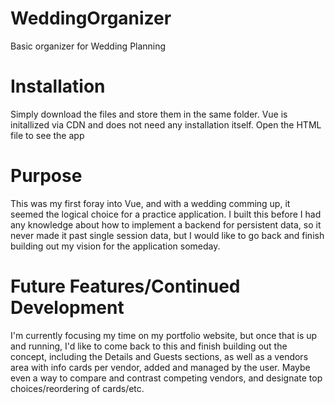 # WeddingOrganizer
Basic organizer for Wedding Planning

# Installation
Simply download the files and store them in the same folder. 
Vue is initallized via CDN and does not need any installation itself.
Open the HTML file to see the app

# Purpose
This was my first foray into Vue, and with a wedding comming up, it seemed the logical choice for a practice application.
I built this before I had any knowledge about how to implement a backend for persistent data, so it never made it past single session data, but I would like to go back and finish building out my vision for the application someday.

# Future Features/Continued Development
I'm currently focusing my time on my portfolio website, but once that is up and running, I'd like to come back to this and finish building out the concept,
including the Details and Guests sections, as well as a vendors area with info cards per vendor, added and managed by the user. Maybe even a way to compare and contrast competing vendors, and designate top choices/reordering of cards/etc.
